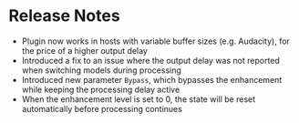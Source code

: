 # Release Notes

- Plugin now works in hosts with variable buffer sizes (e.g. Audacity), for the price of a higher output delay
- Introduced a fix to an issue where the output delay was not reported when switching models during processing
- Introduced new parameter `Bypass`, which bypasses the enhancement while keeping the processing delay active
- When the enhancement level is set to 0, the state will be reset automatically before processing continues

